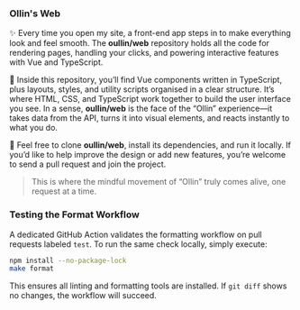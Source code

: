 ### Ollin's Web

:sparkles: Every time you open my site, a front-end app steps in to make everything look and feel smooth. The **oullin/web**
repository holds all the code for rendering pages, handling your clicks, and powering interactive features with Vue and TypeScript.

:cactus: Inside this repository, you’ll find Vue components written in TypeScript, plus layouts, styles, and utility scripts
organised in a clear structure. It’s where HTML, CSS, and TypeScript work together to build the user interface you see.
In a sense, **oullin/web** is the face of the “Ollin” experience—it takes data from the API, turns it into visual elements,
and reacts instantly to what you do.

:rocket: Feel free to clone **oullin/web**, install its dependencies, and run it locally. If you’d like to help improve the design
or add new features, you’re welcome to send a pull request and join the project.

> This is where the mindful movement of “Ollin” truly comes alive, one request at a time.

### Testing the Format Workflow
A dedicated GitHub Action validates the formatting workflow on pull requests labeled `test`.
To run the same check locally, simply execute:

```bash
npm install --no-package-lock
make format
```

This ensures all linting and formatting tools are installed. If `git diff` shows no changes, the workflow will succeed.
